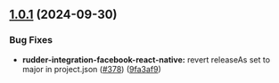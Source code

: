## [1.0.1](https://github.com/rudderlabs/rudder-sdk-react-native/compare/rudder-integration-facebook-react-native@1.0.0...rudder-integration-facebook-react-native@1.0.1) (2024-09-30)

### Bug Fixes

- **rudder-integration-facebook-react-native:** revert releaseAs set to major in project.json ([#378](https://github.com/rudderlabs/rudder-sdk-react-native/issues/378)) ([9fa3af9](https://github.com/rudderlabs/rudder-sdk-react-native/commit/9fa3af9527def38333f9877689849c47a56fed3b))
